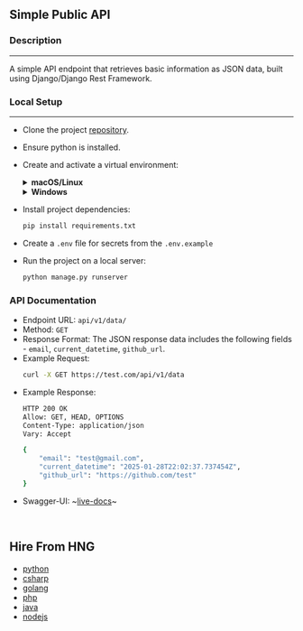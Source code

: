 ## Simple Public API

### Description
---
A simple API endpoint that retrieves basic information as JSON data, built using Django/Django Rest Framework.

### Local Setup
---
- Clone the project [repository](https://github.com/iamprecieee/stage-0-backend).
- Ensure python is installed.
- Create and activate a virtual environment:
    <details>
    <summary><b>macOS/Linux</b></summary>

    ```bash
    python3 -m venv venv
    source venv/bin/activate
    ```
    </details>
    <details>
    <summary><b>Windows</b></summary>

    ```bash
    python -m venv venv
    .\venv\Scripts\activate
    ```
    </details>
- Install project dependencies:
    ``` bash
    pip install requirements.txt
    ```
- Create a `.env` file for secrets from the `.env.example`
- Run the project on a local server:
    ```bash
    python manage.py runserver
    ```

### API Documentation
- Endpoint URL: `api/v1/data/`
- Method: `GET`
- Response Format: The JSON response data includes the following fields - `email`, `current_datetime`, `github_url`.
- Example Request:
    ```bash
    curl -X GET https://test.com/api/v1/data
    ```
- Example Response: 
    ```bash
    HTTP 200 OK
    Allow: GET, HEAD, OPTIONS
    Content-Type: application/json
    Vary: Accept

    {
        "email": "test@gmail.com",
        "current_datetime": "2025-01-28T22:02:37.737454Z",
        "github_url": "https://github.com/test"
    }
    ```
- Swagger-UI: ~[live-docs](https://iamprecieee-endpoint.onrender.com)~
<br>

## Hire From HNG
- [python](https://hng.tech/hire/python-developers)
- [csharp](https://hng.tech/hire/csharp-developers)
- [golang](https://hng.tech/hire/golang-developers)
- [php](https://hng.tech/hire/php-developers) 
- [java](https://hng.tech/hire/java-developers) 
- [nodejs](https://hng.tech/hire/nodejs-developers)
